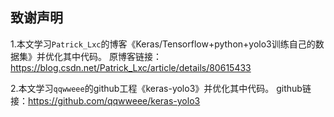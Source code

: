## 致谢声明
1.本文学习`Patrick_Lxc`的博客《Keras/Tensorflow+python+yolo3训练自己的数据集》并优化其中代码。
原博客链接：https://blog.csdn.net/Patrick_Lxc/article/details/80615433

2.本文学习`qqwweee`的github工程《keras-yolo3》并优化其中代码。
github链接：https://github.com/qqwweee/keras-yolo3

